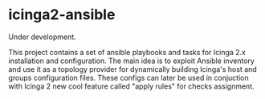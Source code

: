 # icinga2-ansible
Under development.

This project contains a set of ansible playbooks and tasks for Icinga 2.x installation and configuration. The main idea is to exploit Ansible inventory and use it as a topology provider for dynamically building Icinga's host and groups configuration files. These configs can later be used in conjuction with Icinga 2 new cool feature called "apply rules" for checks assignment.

